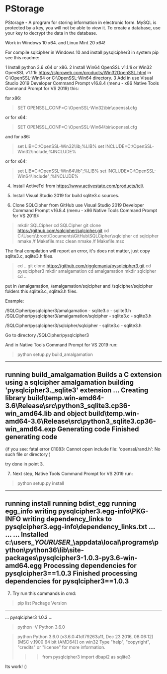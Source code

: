 # PStorage
PStorage - A program for storing information in electronic form. 
MySQL is protected by a key, you will not be able to view it. 
To create a database, use your key to decrypt the data in the database.

Work in Windows 10 x64. and Linux Mint 20 x64!
 
For compile sqlcipher in Windows 10 and install pysqlcipher3 in system pip see this readme:

1 Install python 3.6 x64 or x86.
2 Install Win64 OpenSSL v1.1.1i or Win32 OpenSSL v1.1.1i: https://slproweb.com/products/Win32OpenSSL.html
in C:\OpenSSL-Win64 or C:\OpenSSL-Win64 directory.
3 Add in use Visual Studio 2019 Developer Command Prompt v16.8.4 (menu - x86 Native Tools Command Prompt for VS 2019) this:

for x86:

> SET OPENSSL_CONF=C:\OpenSSL-Win32\bin\openssl.cfg

or for x64:

> SET OPENSSL_CONF=C:\OpenSSL-Win64\bin\openssl.cfg

and for x86: 

>set LIB=C:\OpenSSL-Win32\lib;%LIB%
>set INCLUDE=C:\OpenSSL-Win32\include;%INCLUDE%

or for x64:

>set LIB=C:\OpenSSL-Win64\lib";%LIB%
>set INCLUDE=C:\OpenSSL-Win64\include";%INCLUDE%

4. Install ActiveTcl from https://www.activestate.com/products/tcl/.

5. Install Visual Studio 2019 for build sqlite3.c sources.

6. Clone SQLCipher from GitHub use Visual Studio 2019 Developer Command Prompt v16.8.4 (menu - x86 Native Tools Command Prompt for VS 2019):

>mkdir SQLCipher
>cd SQLCipher
>git clone https://github.com/sqlcipher/sqlcipher.git
>cd C:\Users\broot\Documents\GitHub\SQLCipher\sqlcipher
>cd sqlcipher
>nmake /f Makefile.msc clean
>nmake /f Makefile.msc

The final compilation will report an error, it's does not matter, just copy sqlite3.c, sqlite3.h files.

>cd ..
>git clone https://github.com/rigglemania/pysqlcipher3.git
>cd pysqlcipher3
>mkdir amalgamation
>cd amalgamation
>mkdir sqlcipher
>cd ..

put in /amalgamation, /amalgamation/sqlcipher and /sqlcipher/sqlcipher folders this sqlite3.c, sqlite3.h files.

Example:

/SQLCipher/pysqlcipher3/amalgamation
	- sqlite3.c
	- sqlite3.h
/SQLCipher/pysqlcipher3/amalgamation/sqlcipher
	- sqlite3.c
	- sqlite3.h
	
/SQLCipher/pysqlcipher3/sqlcipher/sqlcipher
	- sqlite3.c
	- sqlite3.h

Go to directory /SQLCipher/pysqlcipher3

And in Native Tools Command Prompt for VS 2019 run:

>python setup.py build_amalgamation
-----------------------------------------------
running build_amalgamation
Builds a C extension using a sqlcipher amalgamation
building 'pysqlcipher3._sqlite3' extension
...
Creating library build\temp.win-amd64-3.6\Release\src\python3\_sqlite3.cp36-win_amd64.lib and object build\temp.win-amd64-3.6\Release\src\python3\_sqlite3.cp36-win_amd64.exp
Generating code
Finished generating code
-----------------------------------------------

(if you see: 
fatal error C1083: Cannot open include file: 'openssl/rand.h': No such file or directory
)

try done in point 3.

7. Next step, Native Tools Command Prompt for VS 2019 run:

>python setup.py install
-----------------------------------------------
running install
running bdist_egg
running egg_info
writing pysqlcipher3.egg-info\PKG-INFO
writing dependency_links to pysqlcipher3.egg-info\dependency_links.txt
...
...
...
Installed c:\users\__YOURUSER__\appdata\local\programs\python\python36\lib\site-packages\pysqlcipher3-1.0.3-py3.6-win-amd64.egg
Processing dependencies for pysqlcipher3==1.0.3
Finished processing dependencies for pysqlcipher3==1.0.3
-----------------------------------------------

7. Try run this commands in cmd:

>pip list
Package                   Version
------------------------- ------------
...
pysqlcipher3              1.0.3
...

>python -V
Python 3.6.0

>python
Python 3.6.0 (v3.6.0:41df79263a11, Dec 23 2016, 08:06:12) [MSC v.1900 64 bit (AMD64)] on win32
Type "help", "copyright", "credits" or "license" for more information.
>>> from pysqlcipher3 import dbapi2 as sqlite3
>>>

Its work! :)
